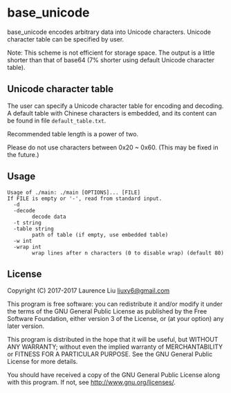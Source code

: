 # base_unicode

base_unicode encodes arbitrary data into Unicode characters. Unicode character table can be specified by user.

Note: This scheme is not efficient for storage space. The output is a little shorter than that of base64 (7% shorter using default Unicode character table).

## Unicode character table

The user can specify a Unicode character table for encoding and decoding. A default table with Chinese characters is embedded, and its content can be found in file `default_table.txt`.

Recommended table length is a power of two.

Please do not use characters between 0x20 ~ 0x60. (This may be fixed in the future.)

## Usage

```
Usage of ./main: ./main [OPTIONS]... [FILE]
If FILE is empty or '-', read from standard input.
  -d
  -decode
        decode data
  -t string
  -table string
        path of table (if empty, use embedded table)
  -w int
  -wrap int
        wrap lines after n characters (0 to disable wrap) (default 80)
```

## License

Copyright (C) 2017-2017  Laurence Liu <liuxy6@gmail.com>

This program is free software: you can redistribute it and/or modify it under the terms of the GNU General Public License as published by the Free Software Foundation, either version 3 of the License, or (at your option) any later version.

This program is distributed in the hope that it will be useful, but WITHOUT ANY WARRANTY; without even the implied warranty of MERCHANTABILITY or FITNESS FOR A PARTICULAR PURPOSE.  See the GNU General Public License for more details.

You should have received a copy of the GNU General Public License along with this program.  If not, see <http://www.gnu.org/licenses/>.

